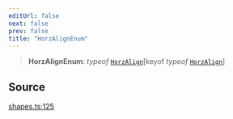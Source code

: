 ```yaml
---
editUrl: false
next: false
prev: false
title: "HorzAlignEnum"
---
```


> **HorzAlignEnum**: *typeof* [`HorzAlign`](/api-core/variables/horzalign/)\[keyof *typeof* [`HorzAlign`](/api-core/variables/horzalign/)\]

## Source

[shapes.ts:125](https://github.com/dgmjs/dgmjs/blob/main/packages/core/src/shapes.ts#L125)
